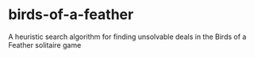 # birds-of-a-feather
A heuristic search algorithm for finding unsolvable deals in the Birds of a Feather solitaire game
